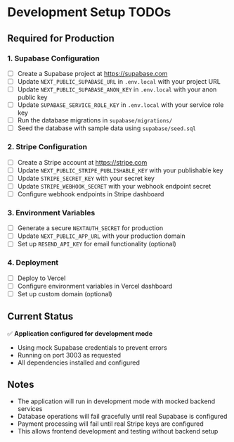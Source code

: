 # Development Setup TODOs

## Required for Production

### 1. Supabase Configuration
- [ ] Create a Supabase project at https://supabase.com
- [ ] Update `NEXT_PUBLIC_SUPABASE_URL` in `.env.local` with your project URL
- [ ] Update `NEXT_PUBLIC_SUPABASE_ANON_KEY` in `.env.local` with your anon public key
- [ ] Update `SUPABASE_SERVICE_ROLE_KEY` in `.env.local` with your service role key
- [ ] Run the database migrations in `supabase/migrations/`
- [ ] Seed the database with sample data using `supabase/seed.sql`

### 2. Stripe Configuration
- [ ] Create a Stripe account at https://stripe.com
- [ ] Update `NEXT_PUBLIC_STRIPE_PUBLISHABLE_KEY` with your publishable key
- [ ] Update `STRIPE_SECRET_KEY` with your secret key
- [ ] Update `STRIPE_WEBHOOK_SECRET` with your webhook endpoint secret
- [ ] Configure webhook endpoints in Stripe dashboard

### 3. Environment Variables
- [ ] Generate a secure `NEXTAUTH_SECRET` for production
- [ ] Update `NEXT_PUBLIC_APP_URL` with your production domain
- [ ] Set up `RESEND_API_KEY` for email functionality (optional)

### 4. Deployment
- [ ] Deploy to Vercel
- [ ] Configure environment variables in Vercel dashboard
- [ ] Set up custom domain (optional)

## Current Status
✅ **Application configured for development mode**
- Using mock Supabase credentials to prevent errors
- Running on port 3003 as requested
- All dependencies installed and configured

## Notes
- The application will run in development mode with mocked backend services
- Database operations will fail gracefully until real Supabase is configured
- Payment processing will fail until real Stripe keys are configured
- This allows frontend development and testing without backend setup